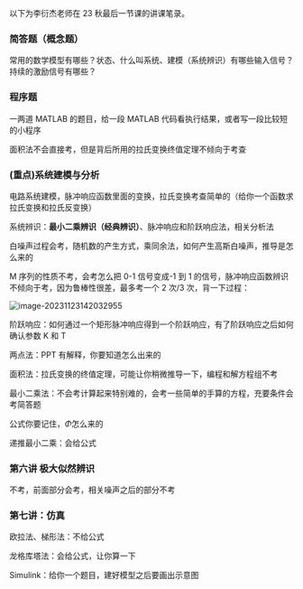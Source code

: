 以下为李衍杰老师在 23 秋最后一节课的讲课笔录。

### **简答题（概念题）**

常用的数学模型有哪些？状态、什么叫系统、建模（系统辨识）有哪些输入信号？持续的激励信号有哪些？

### **程序题**

一两道 MATLAB 的题目，给一段 MATLAB 代码看执行结果，或者写一段比较短的小程序

面积法不会直接考，但是背后所用的拉氏变换终值定理不倾向于考查

### (重点)系统建模与分析

电路系统建模，脉冲响应函数里面的变换，拉氏变换考查简单的（给你一个函数求拉氏变换和拉氏反变换）

系统辨识：**最小二乘辨识（经典辨识）**、脉冲响应和阶跃响应法，相关分析法

白噪声过程会考，随机数的产生方式，乘同余法，如何产生高斯白噪声，推导是怎么来的

M 序列的性质不考，会考怎么把 0-1 信号变成-1 到 1 的信号，脉冲响应函数辨识不倾向于考，因为鲁棒性很差，最多考一个 2 次/3 次，背一下过程：

![image-20231123142032955](https://mitcher-1316637614.cos.ap-nanjing.myqcloud.com/hoa/image-20231123142032955.png?imageSlim)

阶跃响应：如何通过一个矩形脉冲响应得到一个阶跃响应，有了阶跃响应之后如何确认参数 K 和 T

两点法：PPT 有解释，你要知道怎么出来的

面积法：拉氏变换的终值定理，可能让你稍微推导一下，编程和解方程组不考

最小二乘法：不会考计算起来特别难的，会考一些简单的手算的方程，充要条件会考简答题

公式你要记住，$\Phi$怎么来的

递推最小二乘：会给公式

### 第六讲 极大似然辨识

不考，前面部分会考，相关噪声之后的部分不考

### 第七讲：仿真

欧拉法、梯形法：不给公式

龙格库塔法：会给公式，让你算一下

Simulink：给你一个题目，建好模型之后要画出示意图
